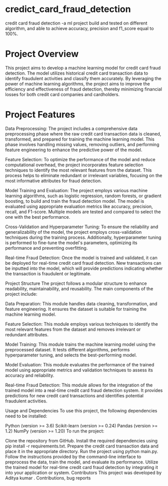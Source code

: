 # credict_card_fraud_detection
credit card fraud detection -a ml project build and tested on different algorithm, and able to achieve accuracy, precision and f1_score equal to 100%.
# Project Overview 
This project aims to develop a machine learning model for credit card fraud detection. The model utilizes historical credit card transaction data to identify fraudulent activities and classify them accurately. By leveraging the power of machine learning algorithms, the project aims to improve the efficiency and effectiveness of fraud detection, thereby minimizing financial losses for both credit card companies and cardholders.

# Project Features
Data Preprocessing: The project includes a comprehensive data preprocessing phase where the raw credit card transaction data is cleaned, transformed, and prepared for training the machine learning model. This phase involves handling missing values, removing outliers, and performing feature engineering to enhance the predictive power of the model.

Feature Selection: To optimize the performance of the model and reduce computational overhead, the project incorporates feature selection techniques to identify the most relevant features from the dataset. This process helps to eliminate redundant or irrelevant variables, focusing on the most informative attributes for fraud detection.

Model Training and Evaluation: The project employs various machine learning algorithms, such as logistic regression, random forests, or gradient boosting, to build and train the fraud detection model. The model is evaluated using appropriate evaluation metrics like accuracy, precision, recall, and F1-score. Multiple models are tested and compared to select the one with the best performance.

Cross-Validation and Hyperparameter Tuning: To ensure the reliability and generalizability of the model, the project employs cross-validation techniques during the training process. Additionally, hyperparameter tuning is performed to fine-tune the model's parameters, optimizing its performance and preventing overfitting.

Real-time Fraud Detection: Once the model is trained and validated, it can be deployed for real-time credit card fraud detection. New transactions can be inputted into the model, which will provide predictions indicating whether the transaction is fraudulent or legitimate.

Project Structure
The project follows a modular structure to enhance readability, maintainability, and reusability. The main components of the project include:

Data Preparation: This module handles data cleaning, transformation, and feature engineering. It ensures the dataset is suitable for training the machine learning model.

Feature Selection: This module employs various techniques to identify the most relevant features from the dataset and removes irrelevant or redundant attributes.

Model Training: This module trains the machine learning model using the preprocessed dataset. It tests different algorithms, performs hyperparameter tuning, and selects the best-performing model.

Model Evaluation: This module evaluates the performance of the trained model using appropriate metrics and validation techniques to assess its accuracy and reliability.

Real-time Fraud Detection: This module allows for the integration of the trained model into a real-time credit card fraud detection system. It provides predictions for new credit card transactions and identifies potential fraudulent activities.

Usage and Dependencies
To use this project, the following dependencies need to be installed:

Python (version >= 3.6)
Scikit-learn (version >= 0.24)
Pandas (version >= 1.2)
NumPy (version >= 1.20)
To run the project:

Clone the repository from GitHub.
Install the required dependencies using pip install -r requirements.txt.
Prepare the credit card transaction data and place it in the appropriate directory.
Run the project using python main.py.
Follow the instructions provided by the command-line interface to preprocess the data, train the model, and evaluate its performance.
Utilize the trained model for real-time credit card fraud detection by integrating it into your application or system.
Contributors
This project was developed by Aditya kumar . Contributions, bug reports




